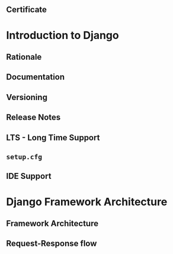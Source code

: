 

Certificate
-----------










Introduction to Django
======================

Rationale
---------

Documentation
-------------

Versioning
----------

Release Notes
-------------

LTS - Long Time Support
-----------------------

``setup.cfg``
-------------

IDE Support
-----------




Django Framework Architecture
=============================

Framework Architecture
----------------------

Request-Response flow
---------------------


